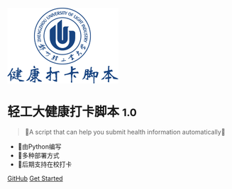 ![logo](./images/logo2.png)

# 轻工大健康打卡脚本 <small>1.0</small>

> 🎉A script that can help you submit health information automatically🎉

- 🎨由Python编写
- 🍔多种部署方式
- 👏后期支持在校打卡

[GitHub](https://github.com/billionray/ZZULI-COVID-healthreport)
[Get Started](#helloworld)

